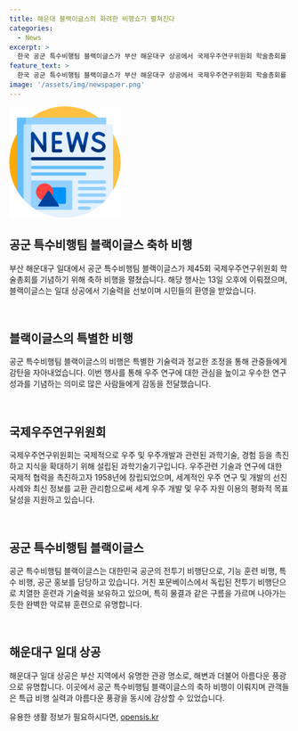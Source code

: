 ```yaml
---
title: 해운대 블랙이글스의 화려한 비행쇼가 펼쳐진다
categories:
  - News
excerpt: >
  한국 공군 특수비행팀 블랙이글스가 부산 해운대구 상공에서 국제우주연구위원회 학술총회를 축하하는 비행을 13일 진행했다.
feature_text: >
  한국 공군 특수비행팀 블랙이글스가 부산 해운대구 상공에서 국제우주연구위원회 학술총회를 축하하는 비행을 13일 진행했다.
image: '/assets/img/newspaper.png'
---
```


<p><img src="/assets/img/newspaper.png" alt="kimp 속보" /></p>

<h2 data-ke-size="size26">공군 특수비행팀 블랙이글스 축하 비행</h2>

<p>부산 해운대구 일대에서 공군 특수비행팀 블랙이글스가 제45회 국제우주연구위원회 학술총회를 기념하기 위해 축하 비행을 펼쳤습니다. 해당 행사는 13일 오후에 이뤄졌으며, 블랙이글스는 일대 상공에서 기술력을 선보이며 시민들의 환영을 받았습니다.</p>

<p data-ke-size="size16">&nbsp;</p>

<h2 data-ke-size="size26">블랙이글스의 특별한 비행</h2>

<p>공군 특수비행팀 블랙이글스의 비행은 특별한 기술력과 정교한 조정을 통해 관중들에게 감탄을 자아내었습니다. 이번 행사를 통해 우주 연구에 대한 관심을 높이고 우수한 연구 성과를 기념하는 의미로 많은 사람들에게 감동을 전달했습니다.</p>

<p data-ke-size="size16">&nbsp;</p>

<h2 data-ke-size="size26">국제우주연구위원회</h2>

<p>국제우주연구위원회는 국제적으로 우주 및 우주개발과 관련된 과학기술, 경험 등을 촉진하고 지식을 확대하기 위해 설립된 과학기술기구입니다. 우주관련 기술과 연구에 대한 국제적 협력을 촉진하고자 1958년에 창립되었으며, 세계적인 우주 연구 및 개발의 선진사례와 최신 정보를 교환 관리함으로써 세계 우주 개발 및 우주 자원 이용의 평화적 목표 달성을 지원하고 있습니다.</p>

<p data-ke-size="size16">&nbsp;</p>

<h2 data-ke-size="size26">공군 특수비행팀 블랙이글스</h2>

<p>공군 특수비행팀 블랙이글스는 대한민국 공군의 전투기 비행단으로, 기능 훈련 비행, 특수 비행, 공군 홍보를 담당하고 있습니다. 거친 포문베이스에서 독립된 전투기 비행단으로 치열한 훈련과 기술력을 보유하고 있으며, 특히 물결과 같은 구름을 가르며 나아가는 듯한 완벽한 악로뷰 훈련으로 유명합니다.</p>

<p data-ke-size="size16">&nbsp;</p>

<h2 data-ke-size="size26">해운대구 일대 상공</h2>

<p>해운대구 일대 상공은 부산 지역에서 유명한 관광 명소로, 해변과 더불어 아름다운 풍광으로 유명합니다. 이곳에서 공군 특수비행팀 블랙이글스의 축하 비행이 이뤄지며 관객들은 특급 비행 실력과 아름다운 풍광을 동시에 감상할 수 있었습니다.</p>
유용한 생활 정보가 필요하시다면, <a href="https://opensis.kr" rel="dofollow">opensis.kr</a>


